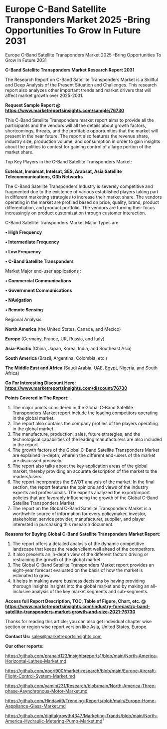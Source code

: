 # Europe C-Band Satellite Transponders Market 2025 -Bring Opportunities To Grow In Future 2031
 Europe C-Band Satellite Transponders Market 2025 -Bring Opportunities To Grow In Future 2031

<strong>C-Band Satellite Transponders Market Research Report 2031</strong>

The Research Report on C-Band Satellite Transponders Market is a Skillful and Deep Analysis of the Present Situation and Challenges. This research report also analyzes other important trends and market drivers that will affect market growth over 2025-2031.

<strong>Request Sample Report @ <a href=https://www.marketreportsinsights.com/sample/76730>https://www.marketreportsinsights.com/sample/76730</a></strong>

This C-Band Satellite Transponders market report aims to provide all the participants and the vendors will all the details about growth factors, shortcomings, threats, and the profitable opportunities that the market will present in the near future. The report also features the revenue share, industry size, production volume, and consumption in order to gain insights about the politics to contest for gaining control of a large portion of the market share.

Top Key Players in the C-Band Satellite Transponders Market:

<strong>Eutelsat, Inmarsat, Intelsat, SES, Arabsat, Asia Satellite Telecommunications, O3b Networks</strong>

The C-Band Satellite Transponders Industry is severely competitive and fragmented due to the existence of various established players taking part in different marketing strategies to increase their market share. The vendors operating in the market are profiled based on price, quality, brand, product differentiation, and product portfolio. The vendors are turning their focus increasingly on product customization through customer interaction.

C-Band Satellite Transponders Market Major Types are:

<strong>• High Frequency

• Intermediate Frequency

• Low Frequency

• C-Band Satellite Transponders</strong>

Market Major end-user applications :

<strong>• Commercial Communications

• Government Communications

• NAvigation

• Remote Sensing</strong>

Regional Analysis

</u><strong><b>North America</b></strong> (the United States, Canada, and Mexico)

<strong><b>Europe </b></strong>(Germany, France, UK, Russia, and Italy)

<strong><b>Asia-Pacific</b></strong> (China, Japan, Korea, India, and Southeast Asia)

<strong><b>South America</b></strong> (Brazil, Argentina, Colombia, etc.)

<strong><b>The Middle East and Africa</b></strong> (Saudi Arabia, UAE, Egypt, Nigeria, and South Africa)

<strong>Go For Interesting Discount Here: <a href=https://www.marketreportsinsights.com/discount/76730>https://www.marketreportsinsights.com/discount/76730</a></strong>

<strong>Points Covered in The Report:</strong>
<ol>
  <li>The major points considered in the Global C-Band Satellite Transponders Market report include the leading competitors operating in the global market.</li>
  <li>The report also contains the company profiles of the players operating in the global market.</li>
  <li>The manufacture, production, sales, future strategies, and the technological capabilities of the leading manufacturers are also included in the report.</li>
  <li>The growth factors of the Global C-Band Satellite Transponders Market are explained in-depth, wherein the different end-users of the market are discussed precisely.</li>
  <li>The report also talks about the key application areas of the global market, thereby providing an accurate description of the market to the readers/users.</li>
  <li>The report incorporates the SWOT analysis of the market. In the final section, the report features the opinions and views of the industry experts and professionals. The experts analyzed the export/import policies that are favorably influencing the growth of the Global C-Band Satellite Transponders Market.</li>
  <li>The report on the Global C-Band Satellite Transponders Market is a worthwhile source of information for every policymaker, investor, stakeholder, service provider, manufacturer, supplier, and player interested in purchasing this research document.</li>
</ol>
<strong>Reasons for Buying Global C-Band Satellite Transponders Market Report:</strong>

<ol>
  <li>The report offers a detailed analysis of the dynamic competitive landscape that keeps the reader/client well ahead of the competitors.</li>
  <li>It also presents an in-depth view of the different factors driving or restraining the growth of the global market.</li>
  <li>The Global C-Band Satellite Transponders Market report provides an eight-year forecast evaluated on the basis of how the market is estimated to grow.</li>
  <li>It helps in making aware business decisions by having providing thorough insights insights into the global market and by making an all-inclusive analysis of the key market segments and sub-segments.</li>
</ol>
<strong>Access full Report Description, TOC, Table of Figure, Chart, etc. @ <a href=https://www.marketreportsinsights.com/industry-forecast/c-band-satellite-transponders-market-growth-and-size-2021-76730>https://www.marketreportsinsights.com/industry-forecast/c-band-satellite-transponders-market-growth-and-size-2021-76730</a></strong>


Thanks for reading this article; you can also get individual chapter wise section or region wise report version like Asia, United States, Europe.

<strong>Contact Us:</strong>
sales@marketreportsinsights.com

<strong>Our other reports:</strong>

<a href=https://github.com/pranald123/insightsreports1/blob/main/North-America-Horizontal-Lathes-Market.md>https://github.com/pranald123/insightsreports1/blob/main/North-America-Horizontal-Lathes-Market.md</a>

<a href=https://github.com/noori900/market-research/blob/main/Europe-Aircraft-Flight-Control-System-Market.md>https://github.com/noori900/market-research/blob/main/Europe-Aircraft-Flight-Control-System-Market.md</a>

<a href=https://github.com/yamini231/Research/blob/main/North-America-Three-phase-Asynchronous-Motor-Market.md>https://github.com/yamini231/Research/blob/main/North-America-Three-phase-Asynchronous-Motor-Market.md</a>

<a href=https://github.com/Hindavii9/Trending-Reports/blob/main/Europe-Home-Aappliance-Glass-Market.md>https://github.com/Hindavii9/Trending-Reports/blob/main/Europe-Home-Aappliance-Glass-Market.md</a>

<a href=https://github.com/digitalgrowth4347/Marketing-Trands/blob/main/North-America-Hydraulic-Metering-Pump-Market.md>https://github.com/digitalgrowth4347/Marketing-Trands/blob/main/North-America-Hydraulic-Metering-Pump-Market.md</a>"
